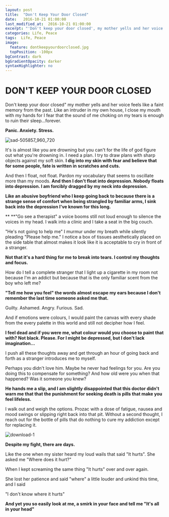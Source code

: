 ```yaml
---
layout: post
title:  "Don't Keep Your Door Closed"
date:   2016-10-21 01:00:00
last_modified_at:  2016-10-21 01:00:00
excerpt: "'Don't keep your door closed', my mother yells and her voice feels like a faint memory from the past. Like an intruder in my own house, I close my mouth with my hands for I fear that the sound of me choking on my tears is enough to ruin their sleep..."
categories: Life, Peace
tags:  Life, Peace
image:
  feature: dontkeepyourdoorclosed.jpg
  topPosition: -100px
bgContrast: dark
bgGradientOpacity: darker
syntaxHighlighter: no
---
```


# DON'T KEEP YOUR DOOR CLOSED

Don't keep your door closed" my mother yells and her voice feels like a faint memory from the past. Like an intruder in my own house, I close my mouth with my hands for I fear that the sound of me choking on my tears is enough to ruin their sleep…forever.

**Panic. Anxiety. Stress.**
 
![sad-505857_960_720][1]

It's is almost like you are drowning but you can't for the life of god figure out what you're drowning in. I need a plan. I try to draw plans with sharp objects against my soft skin. **I dig into my skin with fear and believe that for some people, fate is written in scratches and cuts.**

And then I float, not float. Pardon my vocabulary that seems to oscillate more than my moods. **And then I don't float into depression. Nobody floats into depression. I am forcibly dragged by my neck into depression.**

**Like an abusive boyfriend who I keep going back to because there is a strange sense of comfort when being strangled by familiar arms, I sink back into the depression I've known for this long.**

** **"Go see a therapist" a voice booms still not loud enough to silence the voices in my head. I walk into a clinic and I take a seat in the big couch.

"He's not going to help me" I murmur under my breath while silently pleading "Please help me." I notice a box of tissues aesthetically placed on the side table that almost makes it look like it is acceptable to cry in front of a stranger.

**Not that it's a hard thing for me to break into tears. I control my thoughts and focus.**

How do I tell a complete stranger that I light up a cigarette in my room not because I'm an addict but because that is the only familiar scent from the boy who left me?

**"Tell me how you feel" the words almost escape my ears because I don't remember the last time someone asked me that.**

Guilty. Ashamed. Angry. Furious. Sad.

And if emotions were colours, I would paint the canvas with every shade from the every palette in this world and still not decipher how I feel.

**I feel dead and if you were me, what colour would you choose to paint that with? Not black. Please. For I might be depressed, but I don't lack imagination…**

I push all these thoughts away and get through an hour of going back and forth as a stranger introduces me to myself.

Perhaps you didn't love him. Maybe he never had feelings for you. Are you doing this to compensate for something? And how old were you when that happened? Was it someone you knew?

**He hands me a slip, and I am slightly disappointed that this doctor didn't warn me that that the punishment for seeking death is pills that make you feel lifeless.**

I walk out and weigh the options. Prozac with a dose of fatigue, nausea and mood swings or slipping right back into that pit. Without a second thought, I reach out for the bottle of pills that do nothing to cure my addiction except for replacing it.

![download-1][2]

**Despite my fight, there are days.**

Like the one when my sister heard my loud wails that said "It hurts". She asked me "Where does it hurt?"

When I kept screaming the same thing "It hurts" over and over again.

She lost her patience and said "where" a little louder and unkind this time, and I said

"I don't know where it hurts"

**And yet you so easily look at me, a smirk in your face and tell me "It's all in your head"**

 

[1]: http://nandhithahariharan.com/wp-content/uploads/2016/10/sad-505857_960_720.jpg
[2]: http://nandhithahariharan.com/wp-content/uploads/2016/10/download-1.jpg
